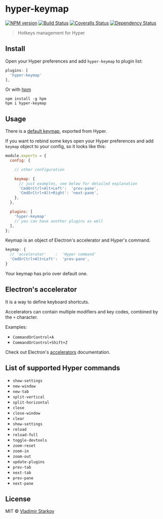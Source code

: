 # hyper-keymap

[![NPM version][npm-image]][npm-url]
[![Build Status][travis-image]][travis-url]
[![Coveralls Status][coveralls-image]][coveralls-url]
[![Dependency Status][depstat-image]][depstat-url]

> Hotkeys management for Hyper

## Install

Open your Hyper preferences and add `hyper-keymap` to plugin list:

```js
plugins: [
  'hyper-keymap'
],
```

Or with [hpm][hpm]

    npm install -g hpm
    hpm i hyper-keymap


[hpm]: https://npm.im/hpm-cli

## Usage

There is a [default keymap](./keymap.js), exported from Hyper.

If you want to rebind some keys open your Hyper preferences and add `keymap` object to your config, so it looks like this:

```js
module.exports = {
  config: {

    // other configuration

    keymap: {
      // just examples, see below for detailed explanation
      'CmdOrCtrl+Alt+Left':  'prev-pane',
      'CmdOrCtrl+Alt+Right': 'next-pane',
    },
  },

  plugins: [
    'hyper-keymap'
    // you can have another plugins as well
  ],
};
```

Keymap is an object of Electron's accelerator and Hyper's command.

```js
keymap: {
  // 'accelerator'    :  'Hyper command'
  'CmdOrCtrl+Alt+Left':  'prev-pane',
}
```

Your keymap has prio over default one.

## Electron's accelerator

It is a way to define keyboard shortcuts.

Accelerators can contain multiple modifiers and key codes, combined by the `+` character.

Examples:

* `CommandOrControl+A`
* `CommandOrControl+Shift+Z`


Check out Electron's [accelerators][elacc] documentation.

[elacc]: http://electron.atom.io/docs/api/accelerator/

## List of supported Hyper commands

* `show-settings`
* `new-window`
* `new-tab`
* `split-vertical`
* `split-horizontal`
* `close`
* `close-window`
* `clear`
* `show-settings`
* `reload`
* `reload-full`
* `toggle-devtools`
* `zoom-reset`
* `zoom-in`
* `zoom-out`
* `update-plugins`
* `prev-tab`
* `next-tab`
* `prev-pane`
* `next-pane`

## License

MIT © [Vladimir Starkov](https://iamstarkov.com)


[npm-url]: https://npmjs.org/package/hyper-keymap
[npm-image]: https://img.shields.io/npm/v/hyper-keymap.svg?style=flat-square

[travis-url]: https://travis-ci.org/iamstarkov/hyper-keymap
[travis-image]: https://img.shields.io/travis/iamstarkov/hyper-keymap.svg?style=flat-square

[coveralls-url]: https://coveralls.io/r/iamstarkov/hyper-keymap
[coveralls-image]: https://img.shields.io/coveralls/iamstarkov/hyper-keymap.svg?style=flat-square

[depstat-url]: https://david-dm.org/iamstarkov/hyper-keymap
[depstat-image]: https://david-dm.org/iamstarkov/hyper-keymap.svg?style=flat-square
